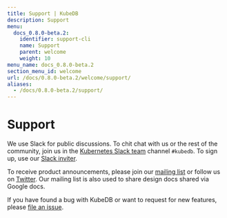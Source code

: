 ```yaml
---
title: Support | KubeDB
description: Support
menu:
  docs_0.8.0-beta.2:
    identifier: support-cli
    name: Support
    parent: welcome
    weight: 10
menu_name: docs_0.8.0-beta.2
section_menu_id: welcome
url: /docs/0.8.0-beta.2/welcome/support/
aliases:
  - /docs/0.8.0-beta.2/support/
---
```


# Support

We use Slack for public discussions. To chit chat with us or the rest of the community, join us in the [Kubernetes Slack team](https://kubernetes.slack.com/messages/C8149MREV/) channel `#kubedb`. To sign up, use our [Slack inviter](http://slack.kubernetes.io/).

To receive product announcements, please join our [mailing list](https://groups.google.com/forum/#!forum/kubedb) or follow us on [Twitter](https://twitter.com/KubeDB). Our mailing list is also used to share design docs shared via Google docs.

If you have found a bug with KubeDB or want to request for new features, please [file an issue](https://github.com/kubedb/project/issues/new).
